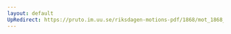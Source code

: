 ```yaml
---
layout: default
UpRedirect: https://pruto.im.uu.se/riksdagen-motions-pdf/1868/mot_1868__fk__87/mot_1868__fk__87-003.pdf
---
```

